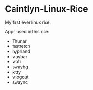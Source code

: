 # Caintlyn-Linux-Rice
My first ever linux rice. 

Apps used in this rice:
  - Thunar
  - fastfetch
  - hyprland
  - waybar
  - wofi
  - swaybg
  - kitty
  - wlogout
  - swaync